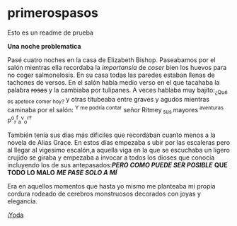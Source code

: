 # primerospasos
Esto es un readme de prueba

**Una noche problematica**

Pasé cuatro noches en la casa de Elizabeth Bishop. Paseabamos por el salón mientras ella recordaba la *importansia* de *coser* bien los huevos para no coger salmonelosis. En su casa todas las paredes estaban llenas de tachones de versos. En el salón había medio verso en el que tacahaba la palabra ~~rosas~~ y la cambiaba por tulipanes. A veces hablaba muy bajito:<sub>¿Qué os apetece comer hoy?</sub> y otras titubeaba entre graves y agudos mientras caminaba por el salón: <sup>Y me podría contar</sup> señor Ritmey<sub> sus </sub>mayores<sup> aventuras</sup> p<sup>o</sup><sub>r</sub><sup>f</sup><sub>a</sub><sup>v</sup><sub>o</sub><sup>r?</sup>

También tenía sus días más dificiles que recordaban cuanto menos a la novela de Alias Grace. En estos días empezaba s ubir por las escaleras pero al llegar al vigesimo escalón,a aquella viga en la que se escuchaba un ligero crujido se giraba y empezaba a invocar a todos los dioses que conocía incluyendo los de sus antepasados:***PERO COMO PUEDE SER POSIBLE*** __QUE TODO LO MALO__ ***ME PASE SOLO A MÍ***

Era en aquellos momentos que hasta yo mismo me planteaba mi propia cordura rodeado de cerebros monstruosos decorados con joyas y elegancia.

¡[Yoda](./images.git/yoda.jpg)
